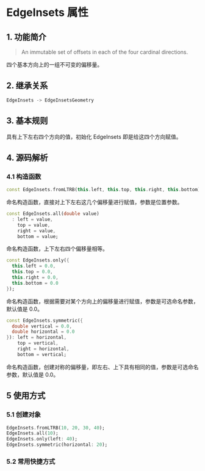 # EdgeInsets 属性
## 1. 功能简介
> An immutable set of offsets in each of the four cardinal directions.

四个基本方向上的一组不可变的偏移量。

## 2. 继承关系
```dart
EdgeInsets -> EdgeInsetsGeometry
```

## 3. 基本规则
具有上下左右四个方向的值，初始化 EdgeInsets 即是给这四个方向赋值。

## 4. 源码解析
### 4.1 构造函数
```dart
const EdgeInsets.fromLTRB(this.left, this.top, this.right, this.bottom);
```
命名构造函数，直接对上下左右这几个偏移量进行赋值，参数是位置参数。

```dart
const EdgeInsets.all(double value)
  : left = value,
    top = value,
    right = value,
    bottom = value;
```
命名构造函数，上下左右四个偏移量相等。

```dart
const EdgeInsets.only({
  this.left = 0.0,
  this.top = 0.0,
  this.right = 0.0,
  this.bottom = 0.0
});
```
命名构造函数，根据需要对某个方向上的偏移量进行赋值，参数是可选命名参数，默认值是 0.0。

```dart
const EdgeInsets.symmetric({
  double vertical = 0.0,
  double horizontal = 0.0
}): left = horizontal,
    top = vertical,
    right = horizontal,
    bottom = vertical;
```
命名构造函数，创建对称的偏移量，即左右、上下具有相同的值，参数是可选命名参数，默认值是 0.0。

## 5 使用方式
### 5.1 创建对象
```dart
EdgeInsets.fromLTRB(10, 20, 30, 40);
EdgeInsets.all(10);
EdgeInsets.only(left: 40);
EdgeInsets.symmetric(horizontal: 20);
```

### 5.2 常用快捷方式
